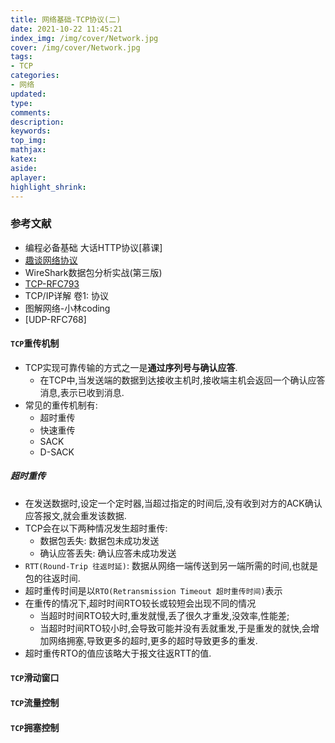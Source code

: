 ```yaml
---
title: 网络基础-TCP协议(二)
date: 2021-10-22 11:45:21
index_img: /img/cover/Network.jpg
cover: /img/cover/Network.jpg
tags:
- TCP
categories:
- 网络
updated:
type:
comments:
description:
keywords:
top_img:
mathjax:
katex:
aside:
aplayer:
highlight_shrink:
---
```


### 参考文献

* 编程必备基础 大话HTTP协议[慕课]
* [趣谈网络协议](https://time.geekbang.org/column/intro/85)
* WireShark数据包分析实战(第三版)
* [TCP-RFC793](https://www.ietf.org/rfc/rfc793.txt)
* TCP/IP详解 卷1: 协议
* 图解网络-小林coding
* [UDP-RFC768]

#### `TCP`重传机制

* TCP实现可靠传输的方式之一是**通过序列号与确认应答**.
  * 在TCP中,当发送端的数据到达接收主机时,接收端主机会返回一个确认应答消息,表示已收到消息.
* 常见的重传机制有:
  * 超时重传
  * 快速重传
  * SACK
  * D-SACK

##### 超时重传

* 在发送数据时,设定一个定时器,当超过指定的时间后,没有收到对方的ACK确认应答报文,就会重发该数据.
* TCP会在以下两种情况发生超时重传:
  * 数据包丢失: 数据包未成功发送
  * 确认应答丢失: 确认应答未成功发送
* `RTT(Round-Trip 往返时延)`: 数据从网络一端传送到另一端所需的时间,也就是包的往返时间.
* 超时重传时间是以`RTO(Retransmission Timeout 超时重传时间)`表示
* 在重传的情况下,超时时间RTO较长或较短会出现不同的情况
  * 当超时时间RTO较大时,重发就慢,丢了很久才重发,没效率,性能差;
  * 当超时时间RTO较小时,会导致可能并没有丢就重发,于是重发的就快,会增加网络拥塞,导致更多的超时,更多的超时导致更多的重发.
* 超时重传RTO的值应该略大于报文往返RTT的值.

#### `TCP`滑动窗口

#### `TCP`流量控制

#### `TCP`拥塞控制
